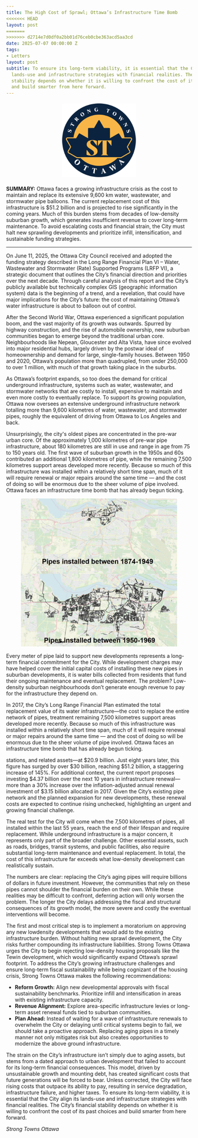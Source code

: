 ```yaml
---
title: The High Cost of Sprawl; Ottawa’s Infrastructure Time Bomb
<<<<<<< HEAD
layout: post
=======
>>>>>>> d2714e7d0df0a2bb01d76ceb0cbe363acd5aa3cd
date: 2025-07-07 00:00:00 Z
tags:
- Letters
layout: post
subtitle: To ensure its long-term viability, it is essential that the City align its
  lands-use and infrastructure strategies with financial realities. The City’s financial
  stability depends on whether it is willing to confront the cost of its past choices
  and build smarter from here forward.
---
```


<div style="text-align: center; margin: 20px 0;">
  <img src="/assets/img/logo3.png" 
       style="width: 200px; height: auto; object-fit: contain;">
</div>

**SUMMARY:** Ottawa faces a growing infrastructure crisis as the cost to maintain and replace its extensive 9,600 km water, wastewater, and stormwater pipe balloons. The current replacement cost of this infrastructure is $51.2 billion and is projected to rise significantly in the coming years. Much of this burden stems from decades of low-density suburban growth, which generates insufficient revenue to cover long-term maintenance. To avoid escalating costs and financial strain, the City must halt new sprawling developments and prioritize infill, intensification, and sustainable funding strategies.

--------------------------

On June 11, 2025, the Ottawa City Council received and adopted the funding strategy described  in the Long Range Financial Plan VI – Water, Wastewater and Stormwater (Rate) Supported Programs (LRFP VI), a strategic document that outlines the City’s financial direction and priorities over the next decade. Through careful analysis of this report and the City’s publicly available but technically complex GIS (geographic information system) data is the beginning of a trend, and a revelation, that could have major implications for the City’s future: the cost of maintaining Ottawa’s water infrastructure is about to balloon out of control. 

After the Second World War, Ottawa experienced a significant population boom, and the vast majority of its growth was outwards. Spurred by highway construction, and the rise of automobile ownership, new suburban communities began to emerge beyond the traditional urban core. Neighbourhoods like Nepean, Gloucester and Alta Vista, have since evolved into major residential hubs, largely driven by the postwar ideal of homeownership and demand for large, single-family houses. Between 1950 and 2020, Ottawa’s population more than quadrupled, from under 250,000 to over 1 million, with much of that growth taking place in the suburbs. 

As Ottawa’s footprint expands, so too does the demand for critical underground infrastructure, systems such as water, wastewater, and stormwater networks that are costly to install, expensive to maintain and even more costly to eventually replace. To support its growing population, Ottawa now oversees an extensive underground infrastructure network totalling more than 9,600 kilometres of water, wastewater, and stormwater pipes, roughly the equivalent of driving from Ottawa to Los Angeles and back. 

Unsurprisingly, the city's oldest pipes are concentrated in the pre-war urban core. Of the approximately 1,000 kilometres of pre-war pipe infrastructure, about 180 kilometres are still in use and range in age from 75 to 150 years old. The first wave of suburban growth in the 1950s and 60s contributed an additional 1,800 kilometres of pipe, while the remaining 7,500 kilometres support areas developed more recently. Because so much of this infrastructure was installed within a relatively short time span, much of it will require renewal or major repairs around the same time — and the cost of doing so will be enormous due to the sheer volume of pipe involved. Ottawa faces an infrastructure time bomb that has already begun ticking. 

<figure class="text-center">
<img src="/assets/img/pipes.png">
</figure>

Every meter of pipe laid to support new developments represents a long-term financial commitment for the City. While development charges may have helped cover the initial capital costs of installing these new pipes in suburban developments, it is water bills collected from residents that fund their ongoing maintenance and eventual replacement. The problem? Low-density suburban neighbourhoods don’t generate enough revenue to pay for the infrastructure they depend on.

In 2017, the City’s Long Range Financial Plan estimated the total replacement value of its water infrastructure—the cost to replace the entire network of pipes, treatment remaining 7,500 kilometres support areas developed more recently. Because so much of this infrastructure was installed within a relatively short time span, much of it will require renewal or major repairs around the same time — and the cost of doing so will be enormous due to the sheer volume of pipe involved. Ottawa faces an infrastructure time bomb that has already begun ticking.

stations, and related assets—at $20.9 billion. Just eight years later, this figure has surged by over $30 billion, reaching $51.2 billion, a staggering increase of 145%. For additional context, the current report proposes investing $4.37 billion over the next 10 years in infrastructure renewal—more than a 30% increase over the inflation-adjusted annual
renewal investment of $3.15 billion allocated in 2017. Given the City’s existing pipe network and the planned expansion for new developments, these renewal costs are expected to continue rising unchecked, highlighting an urgent and growing financial challenge.

The real test for the City will come when the 7,500 kilometres of pipes, all installed within the last 55 years, reach the end of their lifespan and require replacement. While underground infrastructure is a major concern, it represents only part of the broader challenge. Other essential assets, such as roads, bridges, transit systems, and public facilities, also require substantial long-term maintenance and eventual replacement. In total, the cost of this infrastructure far exceeds what low-density development can realistically sustain.

The numbers are clear: replacing the City’s aging pipes will require billions of dollars in future investment. However, the communities that rely on these pipes cannot shoulder the
financial burden on their own. While these realities may be difficult to confront, deferring action will only worsen the problem. The longer the City delays addressing the fiscal and
structural consequences of its growth model, the more severe and costly the eventual interventions will become.

The first and most critical step is to implement a moratorium on approving any new lowdensity developments that would add to the existing infrastructure burden. Without halting new sprawl development, the City risks further compounding its infrastructure liabilities. Strong Towns Ottawa urges the City to begin rejecting low-density housing proposals like
the Tewin development, which would significantly expand Ottawa’s sprawl footprint. To address the City’s growing infrastructure challenges and ensure long-term fiscal sustainability while being cognizant of the housing crisis, Strong Towns Ottawa makes the following recommendations:
- **Reform Growth:** Align new developmental approvals with fiscal sustainability benchmarks. Prioritize infill and intensification in areas with existing infrastructure capacity.
- **Revenue Alignment:** Explore area-specific infrastructure levies or long-term asset renewal funds tied to suburban communities.
- **Plan Ahead:** Instead of waiting for a wave of infrastructure renewals to overwhelm the City or delaying until critical systems begin to fail, we should take a proactive approach. Replacing aging pipes in a timely manner not only mitigates risk but also creates opportunities to modernize the above ground infrastructure.

The strain on the City’s infrastructure isn’t simply due to aging assets, but stems from a dated approach to urban development that failed to account for its long-term financial consequences. This model, driven by unsustainable growth and mounting debt, has created significant costs that future generations will be forced to bear. Unless corrected, the City will face rising costs that outpace its ability to pay, resulting in service degradation, infrastructure failure, and higher taxes. To ensure its long-term viability, it is essential that the City align its lands-use and infrastructure strategies with financial realities. The City’s financial stability depends on whether it is willing to confront the cost of its past choices and build smarter from here forward.

*Strong Towns Ottawa*
